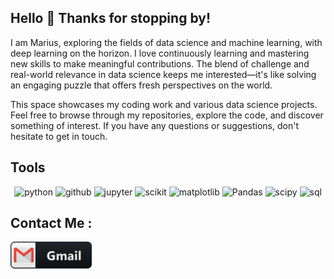 ## Hello 👋 Thanks for stopping by!

I am Marius, exploring the fields of data science and machine learning, with deep learning on the horizon. I love continuously learning and mastering new skills to make meaningful contributions. The blend of challenge and real-world relevance in data science keeps me interested—it's like solving an engaging puzzle that offers fresh perspectives on the world.

This space showcases my coding work and various data science projects. Feel free to browse through my repositories, explore the code, and discover something of interest. If you have any questions or suggestions, don't hesitate to get in touch.

## Tools

<p align="center">
  <img src="https://upload.wikimedia.org/wikipedia/commons/c/c3/Python-logo-notext.svg" alt="python" width="100" height="100">
  <img src="https://upload.wikimedia.org/wikipedia/commons/9/91/Octicons-mark-github.svg" alt="github" width="100" height="100">
  <img src="https://upload.wikimedia.org/wikipedia/commons/3/38/Jupyter_logo.svg" alt="jupyter" width="100" height="100">
  <img src="https://upload.wikimedia.org/wikipedia/commons/0/05/Scikit_learn_logo_small.svg" alt="scikit" width="100" height="100">
  <img src="https://upload.wikimedia.org/wikipedia/commons/8/84/Matplotlib_icon.svg" alt="matplotlib" width="100" height="100">
  <img src="https://upload.wikimedia.org/wikipedia/commons/e/ed/Pandas_logo.svg" alt="Pandas" width="100" height="100">
  <img src="https://upload.wikimedia.org/wikipedia/commons/b/b2/SCIPY_2.svg" alt="scipy" width="100" height="100">
  <img src="https://upload.wikimedia.org/wikipedia/commons/8/87/Sql_data_base_with_logo.png" alt="sql" width="100" height="100">
</p>

## Contact Me :
<a href="mailto:mariuskrasuckas@gmail.com">
 <img align="left" alt="Gmail" width="130" hight="100" src="https://github.com/malgorzatakolka/malgorzatakolka/blob/main/git_images/gmail.png" />
</a>



